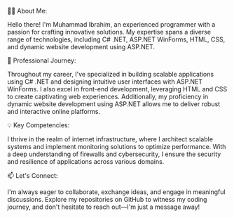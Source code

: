 👨‍💻 About Me:

Hello there! I'm Muhammad Ibrahim, an experienced programmer with a passion for crafting innovative solutions. My expertise spans a diverse range of technologies, including C# .NET, ASP.NET WinForms, HTML, CSS, and dynamic website development using ASP.NET.

🚀 Professional Journey:

Throughout my career, I've specialized in building scalable applications using C# .NET and designing intuitive user interfaces with ASP.NET WinForms. I also excel in front-end development, leveraging HTML and CSS to create captivating web experiences. Additionally, my proficiency in dynamic website development using ASP.NET allows me to deliver robust and interactive online platforms.

💡 Key Competencies:

I thrive in the realm of internet infrastructure, where I architect scalable systems and implement monitoring solutions to optimize performance. With a deep understanding of firewalls and cybersecurity, I ensure the security and resilience of applications across various domains.

📫 Let's Connect:

I'm always eager to collaborate, exchange ideas, and engage in meaningful discussions. Explore my repositories on GitHub to witness my coding journey, and don't hesitate to reach out—I'm just a message away!
